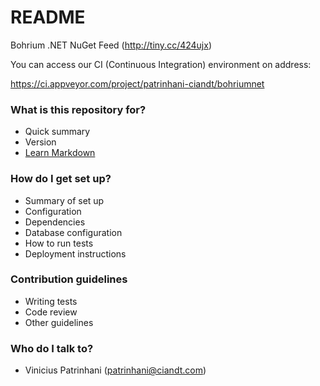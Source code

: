 # README #

Bohrium .NET NuGet Feed (http://tiny.cc/424ujx)

You can access our CI (Continuous Integration) environment on address:

https://ci.appveyor.com/project/patrinhani-ciandt/bohriumnet

### What is this repository for? ###

* Quick summary
* Version
* [Learn Markdown](https://bitbucket.org/tutorials/markdowndemo)

### How do I get set up? ###

* Summary of set up
* Configuration
* Dependencies
* Database configuration
* How to run tests
* Deployment instructions

### Contribution guidelines ###

* Writing tests
* Code review
* Other guidelines

### Who do I talk to? ###

* Vinicius Patrinhani (patrinhani@ciandt.com)

